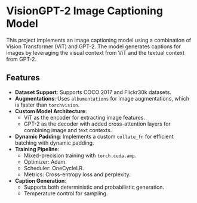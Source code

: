 # VisionGPT-2 Image Captioning Model

This project implements an image captioning model using a combination of Vision Transformer (ViT) and GPT-2. The model generates captions for images by leveraging the visual context from ViT and the textual context from GPT-2.

## Features

- **Dataset Support**: Supports COCO 2017 and Flickr30k datasets.
- **Augmentations**: Uses `albumentations` for image augmentations, which is faster than `torchvision`.
- **Custom Model Architecture**:
  - ViT as the encoder for extracting image features.
  - GPT-2 as the decoder with added cross-attention layers for combining image and text contexts.
- **Dynamic Padding**: Implements a custom `collate_fn` for efficient batching with dynamic padding.
- **Training Pipeline**:
  - Mixed-precision training with `torch.cuda.amp`.
  - Optimizer: Adam.
  - Scheduler: OneCycleLR.
  - Metrics: Cross-entropy loss and perplexity.
- **Caption Generation**:
  - Supports both deterministic and probabilistic generation.
  - Temperature control for sampling.

